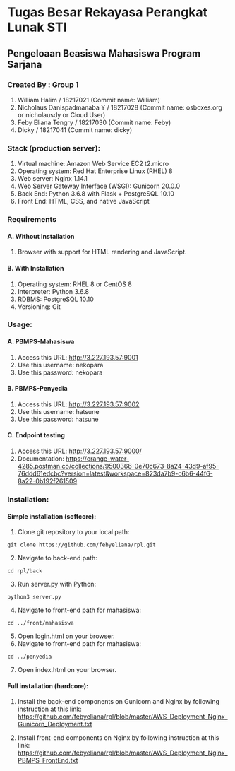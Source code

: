 # Tugas Besar Rekayasa Perangkat Lunak STI
## Pengeloaan Beasiswa Mahasiswa Program Sarjana
### Created By : Group 1
1. William Halim / 18217021 (Commit name: William)
2. Nicholaus Danispadmanaba Y / 18217028 (Commit name: osboxes.org or nicholausdy or Cloud User)
3. Feby Eliana Tengry / 18217030 (Commit name: Feby)
4. Dicky / 18217041 (Commit name: dicky)

### Stack (production server):
1. Virtual machine: Amazon Web Service EC2 t2.micro
2. Operating system: Red Hat Enterprise Linux (RHEL) 8
3. Web server: Nginx 1.14.1
4. Web Server Gateway Interface (WSGI): Gunicorn 20.0.0
5. Back End: Python 3.6.8 with Flask + PostgreSQL 10.10
6. Front End: HTML, CSS, and native JavaScript

### Requirements 
#### A. Without Installation
1. Browser with support for HTML rendering and JavaScript.
#### B. With Installation
1. Operating system: RHEL 8 or CentOS 8
2. Interpreter: Python 3.6.8
3. RDBMS: PostgreSQL 10.10
4. Versioning: Git

### Usage:
#### A. PBMPS-Mahasiswa
1. Access this URL: http://3.227.193.57:9001
2. Use this username: nekopara
3. Use this password: nekopara

#### B. PBMPS-Penyedia
1. Access this URL: http://3.227.193.57:9002
2. Use this username: hatsune
3. Use this password: hatsune

#### C. Endpoint testing
1. Access this URL: http://3.227.193.57:9000/<insert endpoint>
2. Documentation: https://orange-water-4285.postman.co/collections/9500366-0e70c673-8a24-43d9-af95-76ddd61edcbc?version=latest&workspace=823da7b9-c6b6-44f6-8a22-0b192f261509

### Installation:
#### Simple installation (softcore):
1. Clone git repository to your local path:
```console
git clone https://github.com/febyeliana/rpl.git 
```
2. Navigate to back-end path:
```console
cd rpl/back  
```
3. Run server.py with Python:
```console
python3 server.py  
```
4. Navigate to front-end path for mahasiswa:
```console
cd ../front/mahasiswa
```
5. Open login.html on your browser.
6. Navigate to front-end path for mahasiswa:
```console
cd ../penyedia
```
7. Open index.html on your browser.

#### Full installation (hardcore):
1. Install the back-end components on Gunicorn and Nginx by following instruction at this link: https://github.com/febyeliana/rpl/blob/master/AWS_Deployment_Nginx_Gunicorn_Deployment.txt

2. Install front-end components on Nginx by following instruction at this link: https://github.com/febyeliana/rpl/blob/master/AWS_Deployment_Nginx_PBMPS_FrontEnd.txt








